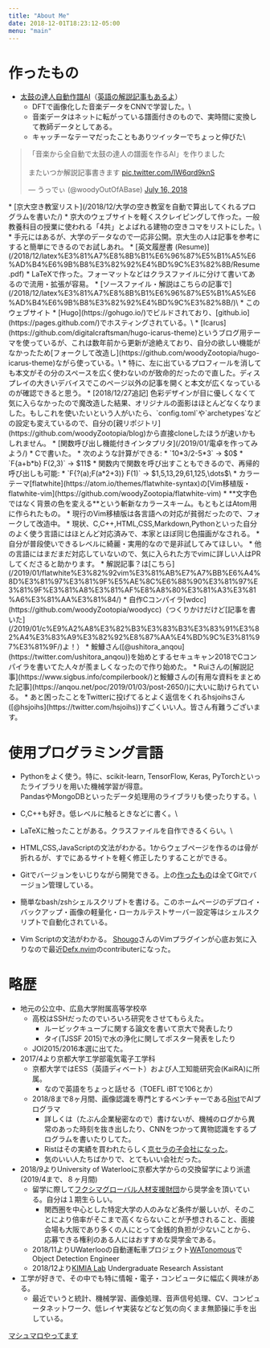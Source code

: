 ```yaml
---
title: "About Me"
date: 2018-12-01T18:23:12-05:00
menu: "main"
---
```


# 作ったもの
* [太鼓の達人自動作譜AI](/2018/07/cnnで太鼓の達人の譜面を自動生成するプログラムを書いた/)（[英語の解説記事もあるよ](https://medium.com/datadriveninvestor/automatic-drummer-with-deep-learning-3e92723b5a79)）
    * DFTで画像化した音楽データをCNNで学習した。\
    * 音楽データはネットに転がっている譜面付きのもので、実時間に変換して教師データとしてある。
    * キャッチーなテーマだったこともありツイッターでちょっと伸びた\
<blockquote class="twitter-tweet" data-lang="en"><p lang="ja" dir="ltr">「音楽から全自動で太鼓の達人の譜面を作るAI」を作りました<br><br>またいつか解説記事書きます <a href="https://t.co/IW6qrd9knS">pic.twitter.com/IW6qrd9knS</a></p>&mdash; うっでぃ (@woodyOutOfABase) <a href="https://twitter.com/woodyOutOfABase/status/1018708633511575553?ref_src=twsrc%5Etfw">July 16, 2018</a></blockquote>
<script async src="https://platform.twitter.com/widgets.js" charset="utf-8"></script>
* [京大空き教室リスト](/2018/12/大学の空き教室を自動で算出してくれるプログラムを書いた/)
    * 京大のウェブサイトを軽くスクレイピングして作った。一般教養科目の授業に使われる「4共」とよばれる建物の空きコマをリストにした。\
    * 手元にはあるが、大学のデータなので一応非公開。京大生の人は記事を参考にすると簡単にできるのでお試しあれ。
* [英文履歴書 (Resume)](/2018/12/latex%E3%81%A7%E8%8B%B1%E6%96%87%E5%B1%A5%E6%AD%B4%E6%9B%B8%E3%82%92%E4%BD%9C%E3%82%8B/Resume.pdf)
    * LaTeXで作った。フォーマットなどはクラスファイルに分けて書いてあるので流用・拡張が容易。
    * [ソースファイル・解説はこちらの記事で](/2018/12/latex%E3%81%A7%E8%8B%B1%E6%96%87%E5%B1%A5%E6%AD%B4%E6%9B%B8%E3%82%92%E4%BD%9C%E3%82%8B/)\
* このウェブサイト
    * [Hugo](https://gohugo.io/)でビルドされており、[github.io](https://pages.github.com/)でホスティングされている。\
    * [Icarus](https://github.com/digitalcraftsman/hugo-icarus-theme)というブログ用テーマを使っているが、これは数年前から更新が途絶えており、自分の欲しい機能がなかったため[フォークして改造し](https://github.com/woodyZootopia/hugo-icarus-theme)ながら使っている。\
        * 特に、左に出ているプロフィールを消しても本文がその分のスペースを広く使わないのが致命的だったので直した。ディスプレイの大きいデバイスでこのページ以外の記事を開くと本文が広くなっているのが確認できると思う。
        * [2018/12/27追記] 色彩デザインが目に優しくなくて気に入らなかったので魔改造した結果、オリジナルの面影はほとんどなくなりました。もしこれを使いたいという人がいたら、`config.toml`や`archetypes`などの設定も変えているので、自分の[親リポジトリ](https://github.com/woodyZootopia/blog)から直接cloneしたほうが速いかもしれません。
* [関数呼び出し機能付きインタプリタ](/2019/01/電卓を作ってみよう/)
    * Cで書いた。
    * 次のような計算ができる:
        * `10*3/2-5*3` → $0$
        * `F{a+b*b} F(2,3)` → $11$
    * 関数内で関数を呼び出すこともできるので、再帰的呼び出しも可能:
        * `F{?(a);F(a*2+3)} F(1)` → $1,5,13,29,61,125,\dots$\
* カラーテーマ[flatwhite](https://atom.io/themes/flatwhite-syntax)の[Vim移植版・flatwhite-vim](https://github.com/woodyZootopia/flatwhite-vim)
    * **文字色ではなく背景の色を変える**という斬新なカラースキーム。もともとはAtom用に作られたもの。
    * 現行のVim移植版は各言語への対応が貧弱だったので、フォークして改造中。
    * 現状、C,C++,HTML,CSS,Markdown,Pythonといった自分のよく使う言語にはほとんど対応済みで、本家とほぼ同じ色描画がなされる。
        * 自分が普段使いできるレベルに綺麗・実用的なので是非試してみてほしい。
        * 他の言語にはまだまだ対応していないので、気に入られた方でvimに詳しい人はPRしてくださると助かります。
    * 解説記事？は[こちら](/2019/01/flatwhite%E3%82%92vim%E3%81%AB%E7%A7%BB%E6%A4%8D%E3%81%97%E3%81%9F%E5%AE%8C%E6%88%90%E3%81%97%E3%81%9F%E3%81%A8%E3%81%AF%E8%A8%80%E3%81%A3%E3%81%A6%E3%81%AA%E3%81%84/)
* 自作Cコンパイラ[wdcc](https://github.com/woodyZootopia/woodycc)（つくりかけだけど[記事を書いた](/2019/01/c%E9%A2%A8%E3%82%B3%E3%83%B3%E3%83%91%E3%82%A4%E3%83%A9%E3%82%92%E8%87%AA%E4%BD%9C%E3%81%97%E3%81%9F/)よ！）
    * 鮟鱇さん([@ushitora_anqou](https://twitter.com/ushitora_anqou))を始めとするセキュキャン2018でCコンパイラを書いてた人々が羨ましくなったので作り始めた。
    * Ruiさんの[解説記事](https://www.sigbus.info/compilerbook/)と鮟鱇さんの[有用な資料をまとめた記事](https://anqou.net/poc/2019/01/03/post-2650/)に大いに助けられている。
    * あと困ったことをTwitterに投げてるとよく返信をくれるhsjoihsさん([@hsjoihs](https://twitter.com/hsjoihs))すごくいい人。皆さん有難うございます。


# 使用プログラミング言語
* Pythonをよく使う。特に、scikit-learn, TensorFlow, Keras, PyTorchといったライブラリを用いた機械学習が得意。\
PandasやMongoDBといったデータ処理用のライブラリも使ったりする。\

* C,C++も好き。低レベルに触るときなどに書く。\

* LaTeXに触ったことがある。クラスファイルを自作できるくらい。\

* HTML,CSS,JavaScriptの文法がわかる。1からウェブページを作るのは骨が折れるが、すでにあるサイトを軽く修正したりすることができる。

* Gitでバージョンをいじりながら開発できる。上の[作ったもの](#作ったもの)は全てGitでバージョン管理している。

* 簡単なbash/zshシェルスクリプトを書ける。このホームページのデプロイ・バックアップ・画像の軽量化・ローカルテストサーバー設定等はシェルスクリプトで自動化されている。

* Vim Scriptの文法がわかる。
[Shougo](https://github.com/Shougo)さんのVimプラグインが心底お気に入りなので最近[Defx.nvim](https://github.com/Shougo/defx.nvim)のcontributerになった。

# 略歴
* 地元の公立中、広島大学附属高等学校卒
    * 高校はSSHだったのでいろいろ研究をさせてもらえた。
        * ルービックキューブに関する論文を書いて京大で発表したり
        * タイ(TJSSF 2015)で水の浄化に関してポスター発表をしたり
    * JOI2015/2016本選に出てた。
* 2017/4より京都大学工学部電気電子工学科
    * 京都大学ではESS（英語ディベート）および人工知能研究会(KaiRA)に所属。
        * なので英語をちょっと話せる（TOEFL iBTで106とか）
    * 2018/8まで8ヶ月間、画像認識を専門とするベンチャーである[Rist](https://www.rist.co.jp/)でAIプログラマ
        * 詳しくは（たぶん企業秘密なので）書けないが、機械のログから異常のあった時刻を抜き出したり、CNNをつかって異物認識をするプログラムを書いたりしてた。
        * Ristはその実績を買われたらしく[京セラの子会社になった](https://prtimes.jp/main/html/rd/p/000000098.000009956.html)。
        * 気のいい人たちばかりで、とてもいい会社だった。
* 2018/9よりUniversity of Waterlooに京都大学からの交換留学により派遣(2019/4まで、８ヶ月間)
    * 留学に際して[フクシマグローバル人材支援財団](https://www.fukushima-global.or.jp/index.html)から奨学金を頂いている。自分は１期生らしい。
        * 関西圏を中心とした特定大学の人のみなど条件が厳しいが、そのことにより倍率がそこまで高くならないことが予想されること、面接会場も大阪であり多くの人にとって金銭的負担が少ないことから、応募できる権利のある人にはおすすめな奨学金である。
    * 2018/11よりUWaterlooの自動運転車プロジェクト[WATonomous](https://watonomous.ca)でObject Detection Engineer
    * 2018/12より[KIMIA Lab](http://kimia.uwaterloo.ca) Undergraduate Research Assistant
* 工学が好きで、その中でも特に情報・電子・コンピュータに幅広く興味がある。
    * 最近でいうと統計、機械学習、画像処理、音声信号処理、CV、コンピュータネットワーク、低レイヤ実装などなど気の向くまま無節操に手を出している。

[マシュマロやってます](https://marshmallow-qa.com/woody_egg?utm_medium=url_text&utm_source=promotion)
